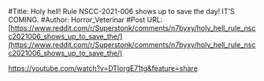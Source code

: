 #Title: Holy hell! Rule NSCC-2021-006 shows up to save the day! IT'S COMING.
#Author: Horror_Veterinar
#Post URL: [https://www.reddit.com/r/Superstonk/comments/n7byxy/holy_hell_rule_nscc2021006_shows_up_to_save_the/](https://www.reddit.com/r/Superstonk/comments/n7byxy/holy_hell_rule_nscc2021006_shows_up_to_save_the/)


https://youtube.com/watch?v=DTlorgE71tg&feature=share